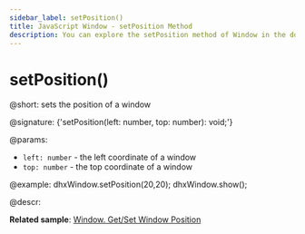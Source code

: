 ```yaml
---
sidebar_label: setPosition()
title: JavaScript Window - setPosition Method 
description: You can explore the setPosition method of Window in the documentation of the DHTMLX JavaScript UI library. Browse developer guides and API reference, try out code examples and live demos, and download a free 30-day evaluation version of DHTMLX Suite 7.
---
```


# setPosition()

@short: sets the position of a window

@signature: {'setPosition(left: number, top: number): void;'}

@params:
- `left: number` - the left coordinate of a window
- `top: number` - the top coordinate of a window

@example:
dhxWindow.setPosition(20,20);
dhxWindow.show();

@descr:

**Related sample**: [Window. Get/Set Window Position](https://snippet.dhtmlx.com/hc3ronrk)

[comment]: # (@relatedapi: window/api/window_getposition_method.md)

[comment]: # (@related:window/usage.md#positioning-window)
